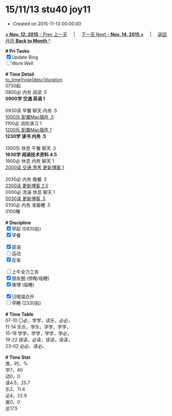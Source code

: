 # 15/11/13 stu40 joy11

- Created on 2015-11-13 00:00:00

[**< Nov. 12, 2015** - Prev 上一天](_archived/lifelogs/2015/11/d12.md) &nbsp; &nbsp; | &nbsp; &nbsp; [下一天 Next - **Nov. 14, 2015 >**](_archived/lifelogs/2015/11/d14.md) &nbsp; &nbsp; |  &nbsp; &nbsp; [返回月历 **Back to Month ^**](_archived/lifelogs/2015/11/index.md)
<br/><div><b># Pri Tasks</b></div><div><input checked="true" type="checkbox"/>Update Blog</div><div><input type="checkbox"/>Work Well</div><div><br/></div><div><b># Time Detail</b></div><div><u>to_time|type|desc|duration</u></div><div>0730起</div><div>0800必 内务 阅读 .5</div><div><b>0900学 交通 英语 1</b></div><div><br/></div><div>0930读 早餐 聊天 内务 .5</div><div><u>1000乐 配置Mac插件 .5</u></div><div>1100必 消防演习 1</div><div><u>1200乐 配置Mac插件 1</u></div><div><b>1230学 读书 内务 .5</b></div><div><br/></div><div>1300乐 休息 午餐 聊天 .5</div><div><b>1830学 阅读技术资料 4.5</b></div><div>1900必 休息 内务 聊天 1</div><div><u>2000读 交通 思考 更新博客 1</u></div><div><br/></div><div>2030必 内务 晚餐 .5</div><div><u>2300读 更新博客 2.5</u></div><div>0000必 洗澡 休息 聊天 1</div><div><u>0030读 更新博客 .5</u></div><div>0100必 内务 准备睡 .5</div><div>0100睡</div><div><br/></div><div><b># Discipline</b></div><div><input checked="true" type="checkbox"/>早起 (0830前)</div><div><input checked="true" type="checkbox"/>早餐</div><div><br/></div><div><input checked="true" type="checkbox"/>英语</div><div><input type="checkbox"/>运动</div><div><input checked="true" type="checkbox"/>反省</div><div><br/></div><div><input type="checkbox"/>上午全力工务</div><div><input checked="true" type="checkbox"/>朋友圈 (傍晚/临睡)</div><div><input checked="true" type="checkbox"/>微博 (临睡)</div><div><br/></div><div><input checked="true" type="checkbox"/>只喝温白开</div><div><input type="checkbox"/>早睡 (2330前)</div><div><br/></div><div><b># Time Table</b></div><div>07-10 〇必，学学，读乐，必必，</div><div>11-14 乐乐，学乐，学学，学学，</div><div>15-18 学学，学学，学学，学必，</div><div>19-22 读读，必读，读读，读读，</div><div>23-02 必必，读必。</div><div><br/></div><div><b># Time Stat</b></div><div>类，时，%</div><div>学7，40</div><div>动0，0</div><div>读4.5，25.7</div><div>乐2，11.4</div><div>必4，22.9</div><div>废0，0</div><div>总17.5</div>
